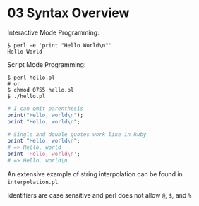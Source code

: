 # 03 Syntax Overview

Interactive Mode Programming:
```
$ perl -e 'print "Hello World\n"'
Hello World
```

Script Mode Programming:
```
$ perl hello.pl
# or
$ chmod 0755 hello.pl
$ ./hello.pl
```

```perl
# I can omit parenthesis
print("Hello, world\n");
print "Hello, world\n";

# Single and double quotes work like in Ruby
print "Hello, world\n";
# => Hello, world
print 'Hello, world\n';
# => Hello, world\n
```

An extensive example of string interpolation can be found in `interpolation.pl`.

Identifiers are case sensitive and perl does not allow `@`, `$`, and `%`